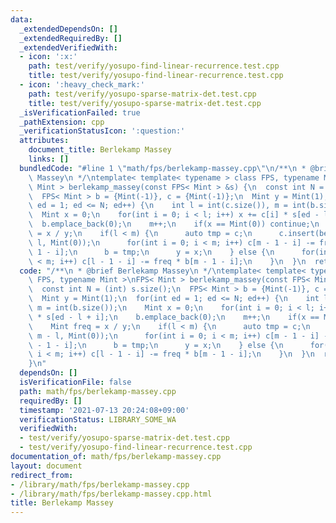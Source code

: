 ```yaml
---
data:
  _extendedDependsOn: []
  _extendedRequiredBy: []
  _extendedVerifiedWith:
  - icon: ':x:'
    path: test/verify/yosupo-find-linear-recurrence.test.cpp
    title: test/verify/yosupo-find-linear-recurrence.test.cpp
  - icon: ':heavy_check_mark:'
    path: test/verify/yosupo-sparse-matrix-det.test.cpp
    title: test/verify/yosupo-sparse-matrix-det.test.cpp
  _isVerificationFailed: true
  _pathExtension: cpp
  _verificationStatusIcon: ':question:'
  attributes:
    document_title: Berlekamp Massey
    links: []
  bundledCode: "#line 1 \"math/fps/berlekamp-massey.cpp\"\n/**\n * @brief Berlekamp\
    \ Massey\n */\ntemplate< template< typename > class FPS, typename Mint >\nFPS<\
    \ Mint > berlekamp_massey(const FPS< Mint > &s) {\n  const int N = (int) s.size();\n\
    \  FPS< Mint > b = {Mint(-1)}, c = {Mint(-1)};\n  Mint y = Mint(1);\n  for(int\
    \ ed = 1; ed <= N; ed++) {\n    int l = int(c.size()), m = int(b.size());\n  \
    \  Mint x = 0;\n    for(int i = 0; i < l; i++) x += c[i] * s[ed - l + i];\n  \
    \  b.emplace_back(0);\n    m++;\n    if(x == Mint(0)) continue;\n    Mint freq\
    \ = x / y;\n    if(l < m) {\n      auto tmp = c;\n      c.insert(begin(c), m -\
    \ l, Mint(0));\n      for(int i = 0; i < m; i++) c[m - 1 - i] -= freq * b[m -\
    \ 1 - i];\n      b = tmp;\n      y = x;\n    } else {\n      for(int i = 0; i\
    \ < m; i++) c[l - 1 - i] -= freq * b[m - 1 - i];\n    }\n  }\n  return c;\n}\n"
  code: "/**\n * @brief Berlekamp Massey\n */\ntemplate< template< typename > class\
    \ FPS, typename Mint >\nFPS< Mint > berlekamp_massey(const FPS< Mint > &s) {\n\
    \  const int N = (int) s.size();\n  FPS< Mint > b = {Mint(-1)}, c = {Mint(-1)};\n\
    \  Mint y = Mint(1);\n  for(int ed = 1; ed <= N; ed++) {\n    int l = int(c.size()),\
    \ m = int(b.size());\n    Mint x = 0;\n    for(int i = 0; i < l; i++) x += c[i]\
    \ * s[ed - l + i];\n    b.emplace_back(0);\n    m++;\n    if(x == Mint(0)) continue;\n\
    \    Mint freq = x / y;\n    if(l < m) {\n      auto tmp = c;\n      c.insert(begin(c),\
    \ m - l, Mint(0));\n      for(int i = 0; i < m; i++) c[m - 1 - i] -= freq * b[m\
    \ - 1 - i];\n      b = tmp;\n      y = x;\n    } else {\n      for(int i = 0;\
    \ i < m; i++) c[l - 1 - i] -= freq * b[m - 1 - i];\n    }\n  }\n  return c;\n\
    }\n"
  dependsOn: []
  isVerificationFile: false
  path: math/fps/berlekamp-massey.cpp
  requiredBy: []
  timestamp: '2021-07-13 20:24:08+09:00'
  verificationStatus: LIBRARY_SOME_WA
  verifiedWith:
  - test/verify/yosupo-sparse-matrix-det.test.cpp
  - test/verify/yosupo-find-linear-recurrence.test.cpp
documentation_of: math/fps/berlekamp-massey.cpp
layout: document
redirect_from:
- /library/math/fps/berlekamp-massey.cpp
- /library/math/fps/berlekamp-massey.cpp.html
title: Berlekamp Massey
---
```

